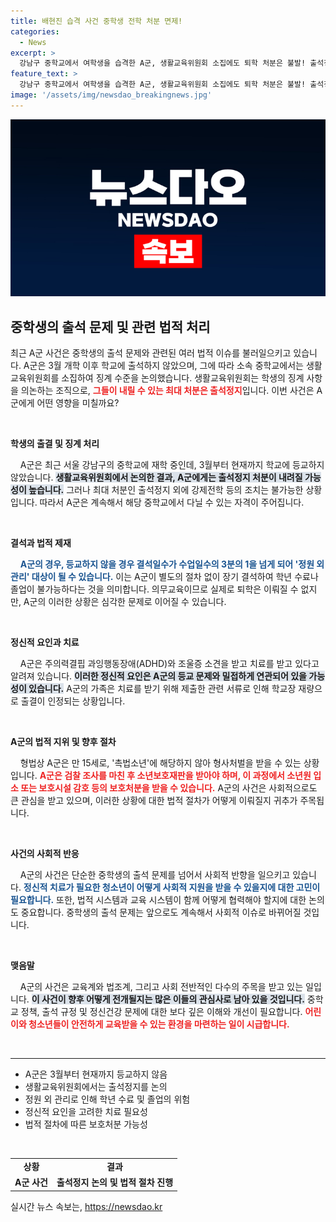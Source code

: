 ```yaml
---
title: 배현진 습격 사건 중학생 전학 처분 면제!
categories:
  - News
excerpt: >
  강남구 중학교에서 여학생을 습격한 A군, 생활교육위원회 소집에도 퇴학 처분은 불발! 출석정지 최대 징계로 2학기 재등교 가능성 열려. A군의 잇단 범죄에 교육계가 긴장하는 이유는? 클릭해 확인하세요!
feature_text: >
  강남구 중학교에서 여학생을 습격한 A군, 생활교육위원회 소집에도 퇴학 처분은 불발! 출석정지 최대 징계로 2학기 재등교 가능성 열려. A군의 잇단 범죄에 교육계가 긴장하는 이유는? 클릭해 확인하세요!
image: '/assets/img/newsdao_breakingnews.jpg'
---
```


<p><img src="/assets/img/newsdao_breakingnews.jpg" alt="flaretime 속보" /></p>

<h2 data-ke-size="size26">중학생의 출석 문제 및 관련 법적 처리</h2>

<p data-ke-size="size16">최근 A군 사건은 중학생의 출석 문제와 관련된 여러 법적 이슈를 불러일으키고 있습니다. A군은 3월 개학 이후 학교에 출석하지 않았으며, 그에 따라 소속 중학교에서는 생활교육위원회를 소집하여 징계 수준을 논의했습니다. 생활교육위원회는 학생의 징계 사항을 의논하는 조직으로, <b><span style="color: #ee2323;">그들이 내릴 수 있는 최대 처분은 출석정지</span></b>입니다. 이번 사건은 A군에게 어떤 영향을 미칠까요?</p>

<p data-ke-size="size16">&nbsp;</p>

<p><b>학생의 출결 및 징계 처리</b></p>

<p>&nbsp; &nbsp; A군은 최근 서울 강남구의 중학교에 재학 중인데, 3월부터 현재까지 학교에 등교하지 않았습니다. <b><span style="background-color: #21538527;">생활교육위원회에서 논의한 결과, A군에게는 출석정지 처분이 내려질 가능성이 높습니다.</span></b> 그러나 최대 처분인 출석정지 외에 강제전학 등의 조치는 불가능한 상황입니다. 따라서 A군은 계속해서 해당 중학교에서 다닐 수 있는 자격이 주어집니다.</p></p>

<p data-ke-size="size16">&nbsp;</p>

<p><b>결석과 법적 제재</b></p>

<p>&nbsp; &nbsp; <b><span style="color: #1a5490;">A군의 경우, 등교하지 않을 경우 결석일수가 수업일수의 3분의 1을 넘게 되어 '정원 외 관리' 대상이 될 수 있습니다.</span></b> 이는 A군이 별도의 절차 없이 장기 결석하여 학년 수료나 졸업이 불가능하다는 것을 의미합니다. 의무교육이므로 실제로 퇴학은 이뤄질 수 없지만, A군의 이러한 상황은 심각한 문제로 이어질 수 있습니다.</p></p>

<p data-ke-size="size16">&nbsp;</p>

<p><b>정신적 요인과 치료</b></p>

<p>&nbsp; &nbsp; A군은 주의력결핍 과잉행동장애(ADHD)와 조울증 소견을 받고 치료를 받고 있다고 알려져 있습니다. <b><span style="background-color: #21538527;">이러한 정신적 요인은 A군의 등교 문제와 밀접하게 연관되어 있을 가능성이 있습니다.</span></b> A군의 가족은 치료를 받기 위해 제출한 관련 서류로 인해 학교장 재량으로 출결이 인정되는 상황입니다.</p></p>

<p data-ke-size="size16">&nbsp;</p>

<p><b>A군의 법적 지위 및 향후 절차</b></p>

<p>&nbsp; &nbsp; 형법상 A군은 만 15세로, '촉법소년'에 해당하지 않아 형사처벌을 받을 수 있는 상황입니다. <b><span style="color: #ee2323;">A군은 검찰 조사를 마친 후 소년보호재판을 받아야 하며, 이 과정에서 소년원 입소 또는 보호시설 감호 등의 보호처분을 받을 수 있습니다.</span></b> A군의 사건은 사회적으로도 큰 관심을 받고 있으며, 이러한 상황에 대한 법적 절차가 어떻게 이뤄질지 귀추가 주목됩니다.</p></p>

<p data-ke-size="size16">&nbsp;</p>

<p><b>사건의 사회적 반응</b></p>

<p>&nbsp; &nbsp; A군의 사건은 단순한 중학생의 출석 문제를 넘어서 사회적 반향을 일으키고 있습니다. <b><span style="color: #1a5490;">정신적 치료가 필요한 청소년이 어떻게 사회적 지원을 받을 수 있을지에 대한 고민이 필요합니다.</span></b> 또한, 법적 시스템과 교육 시스템이 함께 어떻게 협력해야 할지에 대한 논의도 중요합니다. 중학생의 출석 문제는 앞으로도 계속해서 사회적 이슈로 바뀌어질 것입니다.</p></p>

<p data-ke-size="size16">&nbsp;</p>

<p><b>맺음말</b></p>

<p>&nbsp; &nbsp; A군의 사건은 교육계와 법조계, 그리고 사회 전반적인 다수의 주목을 받고 있는 일입니다. <b><span style="background-color: #21538527;">이 사건이 향후 어떻게 전개될지는 많은 이들의 관심사로 남아 있을 것입니다.</span></b> 중학교 정책, 출석 규정 및 정신건강 문제에 대한 보다 깊은 이해와 개선이 필요합니다. <b><span style="color: #ee2323;">어린이와 청소년들이 안전하게 교육받을 수 있는 환경을 마련하는 일이 시급합니다.</span></b></p></p>

<p data-ke-size="size16">&nbsp;</p>

<hr>

<ul>
  <li> A군은 3월부터 현재까지 등교하지 않음</li>
  <li> 생활교육위원회에서는 출석정지를 논의</li>
  <li> 정원 외 관리로 인해 학년 수료 및 졸업의 위험</li>
  <li> 정신적 요인을 고려한 치료 필요성</li>
  <li> 법적 절차에 따른 보호처분 가능성</li>
</ul>

<p data-ke-size="size16">&nbsp;</p>

<table>
  <tr>
    <td style="text-align: center; height: 17px;"><b>상황</b></td>
    <td style="text-align: center; height: 17px;"><b>결과</b></td>
  </tr>
  <tr>
    <td style="text-align: center; height: 17px;"><b>A군 사건</b></td>
    <td style="text-align: center; height: 17px;"><b>출석정지 논의 및 법적 절차 진행</b></td>
  </tr>
</table>
실시간 뉴스 속보는, <a href="https://newsdao.kr" rel="dofollow">https://newsdao.kr</a>


